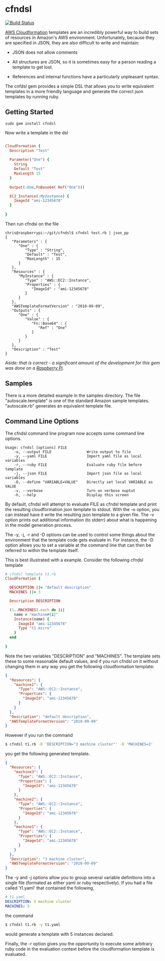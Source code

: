 cfndsl
======

[![Build Status](https://travis-ci.org/stevenjack/cfndsl.png?branch=master)](https://travis-ci.org/stevenjack/cfndsl)

[AWS Cloudformation](http://docs.amazonwebservices.com/AWSCloudFormation/latest/UserGuide/GettingStarted.html) templates are an incredibly powerful way to build
sets of resources in Amazon's AWS environment. Unfortunately, because
they are specified in JSON, they are also difficult to write and
maintain:

* JSON does not allow comments

* All structures are JSON, so it is sometimes easy for a person
  reading a template to get lost.
  
* References and internal functions have a particularly unpleasant syntax.


The cnfdsl gem provides a simple DSL that allows you to write equivalent
templates in a more friendly language and generate the correct json
templates by running ruby.

## Getting Started

    sudo gem install cfndsl
	
Now write a template in the dsl
   
```ruby

CloudFormation {
  Description "Test"
  
  Parameter("One") {
    String
    Default "Test"
	MaxLength 15
  }
 
  Output(:One,FnBase64( Ref("One")))

  EC2_Instance(:MyInstance) {
    ImageId "ami-12345678"
  }
  
}
```

Then run cfndsl on the file

```
chris@raspberrypi:~/git/cfndsl$ cfndsl test.rb | json_pp
{
   "Parameters" : {
      "One" : {
         "Type" : "String",
         "Default" : "Test",
         "MaxLength" : 15
      }
   },
   "Resources" : {
      "MyInstance" : {
         "Type" : "AWS::EC2::Instance",
         "Properties" : {
            "ImageId" : "ami-12345678"
         }
      }
   },
   "AWSTemplateFormatVersion" : "2010-09-09",
   "Outputs" : {
      "One" : {
         "Value" : {
            "Fn::Base64" : {
               "Ref" : "One"
            }
         }
      }
   },
   "Description" : "Test"
}
```

*Aside: that is correct - a significant amount of the development for
this gem was done on a [Raspberry Pi](http://www.raspberrypi.org).*

## Samples

There is a more detailed example in the samples directory. The file
"autoscale.template" is one of the standard Amazon sample templates. 
"autoscale.rb" generates an equivalent template file.

## Command Line Options

The cfndsl command line program now accepts some command line options. 

```
Usage: cfndsl [options] FILE
    -o, --output FILE                Write output to file
    -y, --yaml FILE                  Import yaml file as local variables
    -r, --ruby FILE                  Evaluate ruby file before template
    -j, --json FILE                  Import json file as local variables
    -D, --define "VARIABLE=VALUE"    Directly set local VARIABLE as VALUE
    -v, --verbose                    Turn on verbose ouptut
    -h, --help                       Display this screen
```

By default, cfndsl will attempt to evaluate FILE as cfndsl template and print 
the resulting cloudformation json template to stdout. With the -o option, you
can instead have it write the resulting json template to a given file. The -v 
option prints out additional information (to stderr) about what is happening
in the model generation process. 

The -y, -j, -r and -D options can be used to control some things about the
environment that the template code gets evaluate in. For instance, the -D
option allows you to set a variable at the command line that can then be 
referred to within the template itself.

This is best illustrated with a example. Consider the following cfndsl 
template

```ruby
# cfndsl template t1.rb
CloudFormation {

  DESCRIPTION ||= "default description"
  MACHINES ||= 3

  Description DESCRIPTION

  (1..MACHINES).each do |i|
    name = "machine#{i}"
    Instance(name) {
      ImageId "ami-12345678"
      Type "t1.micro"
    }
  end
  
}
```

Note the two variables "DESCRIPTION" and "MACHINES". The template
sets these to some reasonable default values, and if you run cfndsl
on it without changing them in any way you get the following cloudformation
template:

```json
{
  "Resources": {
    "machine1": {
      "Type": "AWS::EC2::Instance",
      "Properties": {
        "ImageId": "ami-12345678"
      }
    }
  },
  "Description": "default description",
  "AWSTemplateFormatVersion": "2010-09-09"
}
```

However if you run the command

```bash
$ cfndsl t1.rb -D 'DESCRIPTION="3 machine cluster"' -D 'MACHINES=3'
```

you get the following generated template.

```json
{
  "Resources": {
    "machine3": {
      "Type": "AWS::EC2::Instance",
      "Properties": {
        "ImageId": "ami-12345678"
      }
    },
    "machine2": {
      "Type": "AWS::EC2::Instance",
      "Properties": {
        "ImageId": "ami-12345678"
      }
    },
    "machine1": {
      "Type": "AWS::EC2::Instance",
      "Properties": {
        "ImageId": "ami-12345678"
      }
    }
  },
  "Description": "3 machine cluster",
  "AWSTemplateFormatVersion": "2010-09-09"
}
```

The -y and -j options allow you to group several variable definitions
into a single file (formated as either yaml or ruby respectively). If 
you had a file called 't1.yaml' that contained the following,

```yaml
# t1.yaml
DESCRIPTION: 5 machine cluster
MACHINES: 5
```

the command

```bash
$ cfndsl t1.rb -y t1.yaml
```

would generate a template with 5 instances declared.

Finally, the -r option gives you the opportunity to execute some
arbitrary ruby code in the evaluation context before the cloudformation
template is evaluated. 



